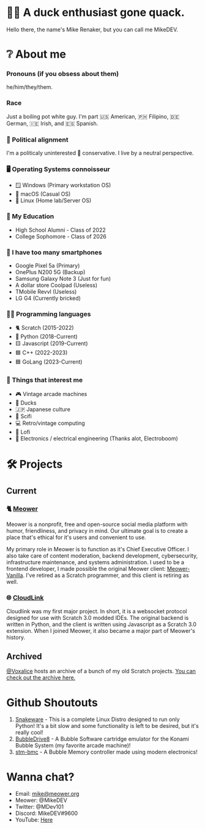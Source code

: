# 🦆👋 A duck enthusiast gone quack.
Hello there, the name's Mike Renaker, but you can call me MikeDEV. 

# ❔ About me
### Pronouns (if you obsess about them)
he/him/they/them.

### Race
Just a boiling pot white guy.
I'm part 🇺🇸 American, 🇵🇭 Filipino, 🇩🇪 German, 🇮🇪 Irish, and 🇪🇸 Spanish.

### 💬 Political alignment
I'm a politicaly uninterested 🐘 conservative. I live by a neutral perspective.

### 🖥️ Operating Systems connoisseur
* 🪟 Windows (Primary workstation OS)
* 🍎 macOS (Casual OS)
* 🐧 Linux (Home lab/Server OS)

### 📜 My Education
* High School Alumni - Class of 2022
* College Sophomore - Class of 2026

### 📱 I have too many smartphones
* Google Pixel 5a (Primary)
* OnePlus N200 5G (Backup)
* Samsung Galaxy Note 3 (Just for fun)
* A dollar store Coolpad (Useless)
* TMobile Revvl (Useless)
* LG G4 (Currently bricked)

### 👨‍💻 Programming languages
* 🐈 Scratch (2015-2022)
* 🐍 Python (2018-Current)
* 🟨 Javascript (2019-Current)
* 🟦 C++ (2022-2023)
* 🟦 GoLang (2023-Current)

### 🤔 Things that interest me
* 🎮 Vintage arcade machines
* 🦆 Ducks
* 🇯🇵 Japanese culture
* 👾 Scifi
* 💻 Retro/vintage computing
* 🎵 Lofi
* 🔌 Electronics / electrical engineering (Thanks alot, Electroboom)

# 🛠️ Projects
## Current
### 🐈 [Meower](https://github.com/meower-media-co/)
Meower is a nonprofit, free and open-source social media platform with humor, friendliness, and privacy in mind. Our ultimate goal is to create a place that's ethical for it's users and convenient to use. 

My primary role in Meower is to function as it's Chief Executive Officer. I also take care of content moderation, backend development, cybersecurity, infrastructure maintenance, and systems administration. I used to be a frontend developer, I made possible the original Meower client: [Meower-Vanilla](https://github.com/meower-media-co/Meower-Vanilla). I've retired as a Scratch programmer, and this client is retiring as well.

### 🌐 [CloudLink](https://github.com/MikeDev101/cloudlink)
Cloudlink was my first major project. In short, it is a websocket protocol designed for use with Scratch 3.0 modded IDEs. The original backend is written in Python, and the client is written using Javascript as a Scratch 3.0 extension. When I joined Meower, it also became a major part of Meower's history.

## Archived
[@Voxalice](https://github.com/Voxalice/) hosts an archive of a bunch of my old Scratch projects. [You can check out the archive here.](https://github.com/Voxalice/MikeDEV-Archive/tree/main)

# Github Shoutouts
1. [Snakeware](https://github.com/joshiemoore/snakeware) - This is a complete Linux Distro designed to run only Python! It's a bit slow and some functionality is left to be desired, but it's really cool!
2. [BubbleDrive8](https://github.com/ika-musume/BubbleDrive8) - A Bubble Software cartridge emulator for the Konami Bubble System (my favorite arcade machine)!
3. [stm-bmc](https://github.com/evilwombat/stm-bmc) - A Bubble Memory controller made using modern electronics!

# Wanna chat?
* Email: mike@meower.org
* Meower: @MikeDEV
* Twitter: @MDev101
* Discord: MikeDEV#9600
* YouTube: [Here](https://www.youtube.com/@mikedev101)
